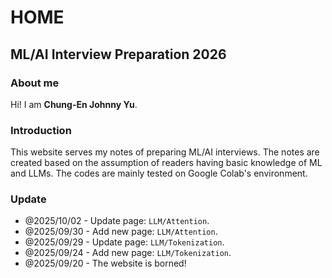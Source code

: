 # HOME

## ML/AI Interview Preparation 2026

### About me
Hi! I am **Chung-En Johnny Yu**.

### Introduction
This website serves my notes of preparing ML/AI interviews.
The notes are created based on the assumption of readers having basic knowledge of ML and LLMs.
The codes are mainly tested on Google Colab's environment.

### Update
- @2025/10/02 - Update page: `LLM/Attention`.
- @2025/09/30 - Add new page: `LLM/Attention`.
- @2025/09/29 - Update page: `LLM/Tokenization`.
- @2025/09/24 - Add new page: `LLM/Tokenization`.
- @2025/09/20 - The website is borned!